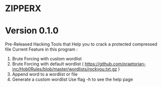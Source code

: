 # ZIPPERX
# Version 0.1.0

Pre-Released Hacking Tools that Help you to crack a protected compressed file
Current Feature in this program :
  1. Brute Forcing with custom wordlist
  2. Brute Forcing with default wordlist ( https://github.com/praetorian-inc/Hob0Rules/blob/master/wordlists/rockyou.txt.gz )
  3. Append word to a wordlist or file
  4. Generate a custom wordlist
Use flag -h to see the help page 
